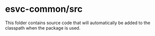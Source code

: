 # esvc-common/src

This folder contains source code that will automatically be added to the classpath when
the package is used.
